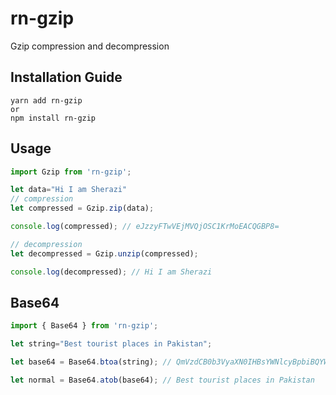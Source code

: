 # rn-gzip
 Gzip compression and decompression

## Installation Guide

```
yarn add rn-gzip
or
npm install rn-gzip
```

## Usage
```javascript
import Gzip from 'rn-gzip';

let data="Hi I am Sherazi"
// compression
let compressed = Gzip.zip(data);

console.log(compressed); // eJzzyFTwVEjMVQjOSC1KrMoEACQGBP8=

// decompression
let decompressed = Gzip.unzip(compressed); 

console.log(decompressed); // Hi I am Sherazi

```

## Base64 
```javascript
import { Base64 } from 'rn-gzip';

let string="Best tourist places in Pakistan";

let base64 = Base64.btoa(string); // QmVzdCB0b3VyaXN0IHBsYWNlcyBpbiBQYWtpc3Rhbg==

let normal = Base64.atob(base64); // Best tourist places in Pakistan

```